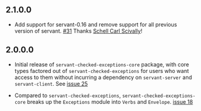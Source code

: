 ## 2.1.0.0

*   Add support for servant-0.16 and remove support for all previous version of
    servant. [#31](https://github.com/cdepillabout/servant-checked-exceptions/pull/31)
    Thanks [Schell Carl Scivally](https://github.com/schell)!

## 2.0.0.0

*    Initial release of `servant-checked-exceptions-core` package, with
     core types factored out of `servant-checked-exceptions` for users
     who want access to them without incurring a dependency on `servant-server`
     and `servant-client`. See
    [issue 25](https://github.com/cdepillabout/servant-checked-exceptions/issues/25)

*    Compared to `servant-checked-exceptions`, `servant-checked-exceptions-core`
     breaks up the `Exceptions` module into `Verbs` and `Envelope`.
    [issue 18](https://github.com/cdepillabout/servant-checked-exceptions/issues/18)
